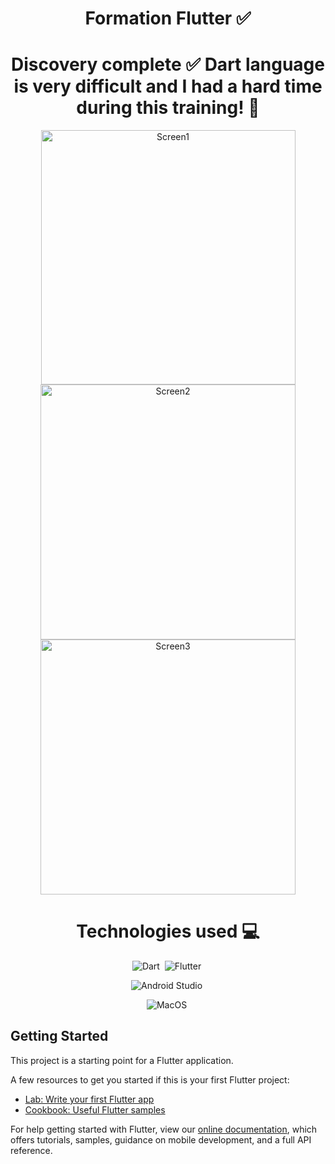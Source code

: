 <div align="center">

# Formation Flutter ✅

# Discovery complete ✅ Dart language is very difficult and I had a hard time during this training! 🤣
  
<img width="407" alt="Screen1" src="https://user-images.githubusercontent.com/78353572/170870050-e077ee29-2f51-40b8-aed8-e372d72dbef2.png">

<img width="408" alt="Screen2" src="https://user-images.githubusercontent.com/78353572/170870054-ea9cf1a5-c874-4ff4-975b-f6be70d39831.png">
  
<img width="408" alt="Screen3" src="https://user-images.githubusercontent.com/78353572/170870063-5b9c8abb-309d-4b2b-8585-afd352ca06e1.png">

# Technologies used 💻

![Dart](https://img.shields.io/badge/-dart-05122A?style=flat&logo=dart)&nbsp;
![Flutter](https://img.shields.io/badge/-flutter-05122A?style=flat&logo=flutter)&nbsp;

![Android Studio](https://img.shields.io/badge/-Android%20Studio-05122A?style=flat&logo=androidstudio)&nbsp;

![MacOS](https://img.shields.io/badge/-macos-05122A?style=flat&logo=macos)&nbsp;

</div>

## Getting Started

This project is a starting point for a Flutter application.

A few resources to get you started if this is your first Flutter project:

- [Lab: Write your first Flutter app](https://flutter.dev/docs/get-started/codelab)
- [Cookbook: Useful Flutter samples](https://flutter.dev/docs/cookbook)

For help getting started with Flutter, view our
[online documentation](https://flutter.dev/docs), which offers tutorials,
samples, guidance on mobile development, and a full API reference.

